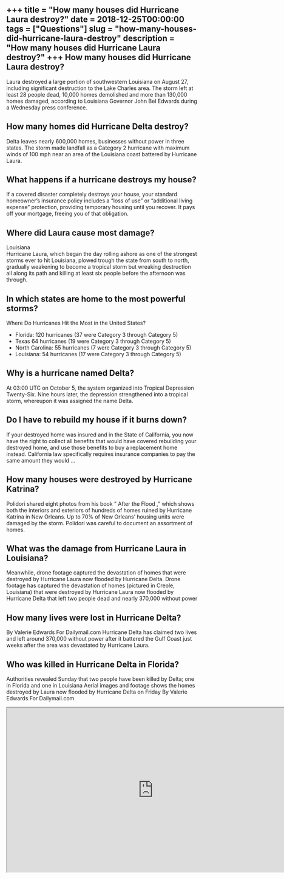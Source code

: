 +++
title = "How many houses did Hurricane Laura destroy?"
date = 2018-12-25T00:00:00
tags = ["Questions"]
slug = "how-many-houses-did-hurricane-laura-destroy"
description = "How many houses did Hurricane Laura destroy?"
+++
How many houses did Hurricane Laura destroy?
--------------------------------------------

Laura destroyed a large portion of southwestern Louisiana on August 27, including significant destruction to the Lake Charles area. The storm left at least 28 people dead, 10,000 homes demolished and more than 130,000 homes damaged, according to Louisiana Governor John Bel Edwards during a Wednesday press conference.

How many homes did Hurricane Delta destroy?
-------------------------------------------

Delta leaves nearly 600,000 homes, businesses without power in three states. The storm made landfall as a Category 2 hurricane with maximum winds of 100 mph near an area of the Louisiana coast battered by Hurricane Laura.

What happens if a hurricane destroys my house?
----------------------------------------------

If a covered disaster completely destroys your house, your standard homeowner’s insurance policy includes a “loss of use” or “additional living expense” protection, providing temporary housing until you recover. It pays off your mortgage, freeing you of that obligation.

Where did Laura cause most damage?
----------------------------------

Louisiana  
Hurricane Laura, which began the day rolling ashore as one of the strongest storms ever to hit Louisiana, plowed trough the state from south to north, gradually weakening to become a tropical storm but wreaking destruction all along its path and killing at least six people before the afternoon was through.

In which states are home to the most powerful storms?
-----------------------------------------------------

Where Do Hurricanes Hit the Most in the United States?

- Florida: 120 hurricanes (37 were Category 3 through Category 5)
- Texas 64 hurricanes (19 were Category 3 through Category 5)
- North Carolina: 55 hurricanes (7 were Category 3 through Category 5)
- Louisiana: 54 hurricanes (17 were Category 3 through Category 5)

Why is a hurricane named Delta?
-------------------------------

At 03:00 UTC on October 5, the system organized into Tropical Depression Twenty-Six. Nine hours later, the depression strengthened into a tropical storm, whereupon it was assigned the name Delta.

Do I have to rebuild my house if it burns down?
-----------------------------------------------

If your destroyed home was insured and in the State of California, you now have the right to collect all benefits that would have covered rebuilding your destroyed home, and use those benefits to buy a replacement home instead. California law specifically requires insurance companies to pay the same amount they would …

How many houses were destroyed by Hurricane Katrina?
----------------------------------------------------

Polidori shared eight photos from his book ” After the Flood ,” which shows both the interiors and exteriors of hundreds of homes ruined by Hurricane Katrina in New Orleans. Up to 70% of New Orleans’ housing units were damaged by the storm. Polidori was careful to document an assortment of homes.

What was the damage from Hurricane Laura in Louisiana?
------------------------------------------------------

Meanwhile, drone footage captured the devastation of homes that were destroyed by Hurricane Laura now flooded by Hurricane Delta. Drone footage has captured the devastation of homes (pictured in Creole, Louisiana) that were destroyed by Hurricane Laura now flooded by Hurricane Delta that left two people dead and nearly 370,000 without power

How many lives were lost in Hurricane Delta?
--------------------------------------------

By Valerie Edwards For Dailymail.com Hurricane Delta has claimed two lives and left around 370,000 without power after it battered the Gulf Coast just weeks after the area was devastated by Hurricane Laura.

Who was killed in Hurricane Delta in Florida?
---------------------------------------------

Authorities revealed Sunday that two people have been killed by Delta; one in Florida and one in Louisiana Aerial images and footage shows the homes destroyed by Laura now flooded by Hurricane Delta on Friday By Valerie Edwards For Dailymail.com

<iframe allow="accelerometer; autoplay; clipboard-write; encrypted-media; gyroscope; picture-in-picture" allowfullscreen="" class="__youtube_prefs__  epyt-is-override  no-lazyload" data-no-lazy="1" data-origheight="433" data-origwidth="770" data-skipgform_ajax_framebjll="" height="433" id="_ytid_81440" loading="lazy" src="https://www.youtube.com/embed/5s4Iw3wDl5Y?enablejsapi=1&autoplay=0&cc_load_policy=0&cc_lang_pref=&iv_load_policy=1&loop=0&modestbranding=0&rel=1&fs=1&playsinline=0&autohide=2&theme=dark&color=red&controls=1&" title="YouTube player" width="770"></iframe>